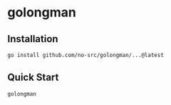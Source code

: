 # golongman

## Installation

```bash
go install github.com/no-src/golongman/...@latest
```

## Quick Start

```bash
golongman
```